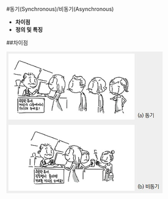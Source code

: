 #동기(Synchronous)/비동기(Asynchronous)

* **차이점**
* **정의 및 특징**

##차이점

![동기,비동기 차이점 이미지](../../../Javascript/images/seongeun_01.jpg)
